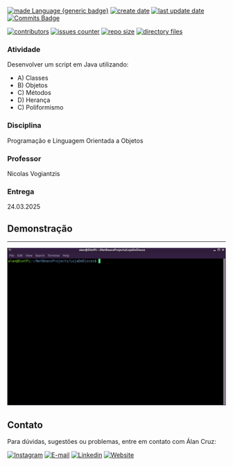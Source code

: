 [![made Language {generic badge}](https://img.shields.io/badge/Made%20with-Java-8A2BE2)](https://github.com/alanmugiwara)
[![create date](https://badges.pufler.dev/created/alanmugiwara/loja-de-discos-java?color=8A2BE2)](https://github.com/alanmugiwara)
[![last update date](https://badges.pufler.dev/Updated/alanmugiwara/loja-de-discos-java?color=8A2BE2)](https://github.com/alanmugiwara)
[![Commits Badge](https://img.shields.io/github/commit-activity/m/alanmugiwara/loja-de-discos-java?color=8A2BE2)](https://github.com/alanmugiwara)

[![contributors](https://img.shields.io/github/contributors/alanmugiwara/loja-de-discos-java?color=8A2BE2)](https://github.com/alanmugiwara)
[![issues counter](https://img.shields.io/github/issues/alanmugiwara/loja-de-discos-java?color=8A2BE2)](https://github.com/alanmugiwara)
[![repo size](https://img.shields.io/github/repo-size/alanmugiwara/loja-de-discos-java?color=8A2BE2)](https://github.com/alanmugiwara)
[![directory files](https://img.shields.io/github/directory-file-count/alanmugiwara/loja-de-discos-java?color=8A2BE2)](https://github.com/alanmugiwara)

### Atividade
Desenvolver um script em Java utilizando:
- A) Classes
- B) Objetos
- C) Métodos
- D) Herança
- C) Poliformismo

### Disciplina
Programação e Linguagem Orientada a Objetos

### Professor
Nicolas Vogiantzis

### Entrega
24.03.2025

## Demonstração
------------

![Demonstração](https://github.com/alanmugiwara/alanmugiwara.github.io/blob/main/img/loja-java-demo.gif?raw=true)

Contato
-------

Para dúvidas, sugestões ou problemas, entre em contato com Álan Cruz:

<a href="https://instagram.com/alancruz_tec" target="_blank"><img loading="lazy" src="https://img.shields.io/badge/-Instagram-%23E4405F?style=for-the-badge&logo=instagram&logoColor=white" alt="Instagram"></a>
<a href="mailto:contato@alancruz.tec.br"><img loading="lazy" src="https://img.shields.io/badge/E--Mail-D14836?style=for-the-badge&logo=gmail&logoColor=white" alt="E-mail"></a>
<a href="https://linkedin.com/in/alansilvadacruz" target="_blank"><img loading="lazy" src="https://img.shields.io/badge/-LinkedIn-%230077B5?style=for-the-badge&logo=linkedin&logoColor=white" alt="Linkedin"></a>
<a href="https://alancruz.tec.br" target="_blank"><img loading="lazy" src="https://img.shields.io/badge/-My%20Website-%230077B5?style=for-the-badge&logo=wordpress&logoColor=white" alt="Website"></a>
